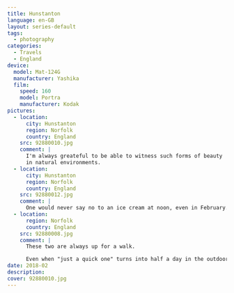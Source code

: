 ```yaml
---
title: Hunstanton
language: en-GB
layout: series-default
tags:
  - photography
categories:
  - Travels
  - England
device:
  model: Mat-124G
  manufacturer: Yashika
  film:
    speed: 160
    model: Portra
    manufacturer: Kodak
pictures:
  - location:
      city: Hunstanton
      region: Norfolk
      country: England
    src: 92880010.jpg
    comment: |
      I'm always greateful to be able to witness such forms of beauty
      in natural environments.
  - location:
      city: Hunstanton
      region: Norfolk
      country: England
    src: 92880012.jpg
    comment: |
      One would never say no to an ice cream at noon, even in February.
  - location:
      region: Norfolk
      country: England
    src: 92880008.jpg
    comment: |
      These two are always up for a walk.

      Even when "just a quick one" turns into half a day in the outdoors.
date: 2018-02
description:
cover: 92880010.jpg
---
```

